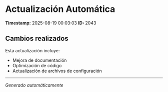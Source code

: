 # Actualización Automática

**Timestamp:** 2025-08-19 00:03:03
**ID:** 2043

## Cambios realizados

Esta actualización incluye:
- Mejora de documentación
- Optimización de código
- Actualización de archivos de configuración

---
*Generado automáticamente*
